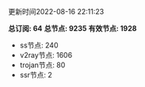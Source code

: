 更新时间2022-08-16 22:11:23

**总订阅: 64**
**总节点: 9235**
**有效节点: 1928**
- ss节点: 240
- v2ray节点: 1606
- trojan节点: 80
- ssr节点: 2
